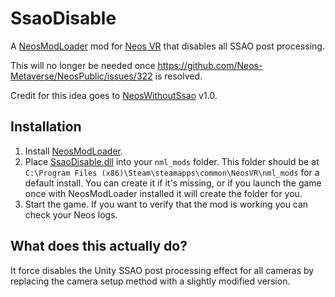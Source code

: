 # SsaoDisable

A [NeosModLoader](https://github.com/zkxs/NeosModLoader) mod for [Neos VR](https://neos.com/) that disables all SSAO post processing.

This will no longer be needed once https://github.com/Neos-Metaverse/NeosPublic/issues/322 is resolved.

Credit for this idea goes to [NeosWithoutSsao](https://github.com/hiinaspace/NeosWithoutSsao) v1.0.

## Installation
1. Install [NeosModLoader](https://github.com/zkxs/NeosModLoader).
1. Place [SsaoDisable.dll](https://github.com/zkxs/SsaoDisable/releases/latest/download/SsaoDisable.dll) into your `nml_mods` folder. This folder should be at `C:\Program Files (x86)\Steam\steamapps\common\NeosVR\nml_mods` for a default install. You can create it if it's missing, or if you launch the game once with NeosModLoader installed it will create the folder for you.
1. Start the game. If you want to verify that the mod is working you can check your Neos logs.

## What does this actually do?
It force disables the Unity SSAO post processing effect for all cameras by replacing the camera setup method with a slightly modified version.
